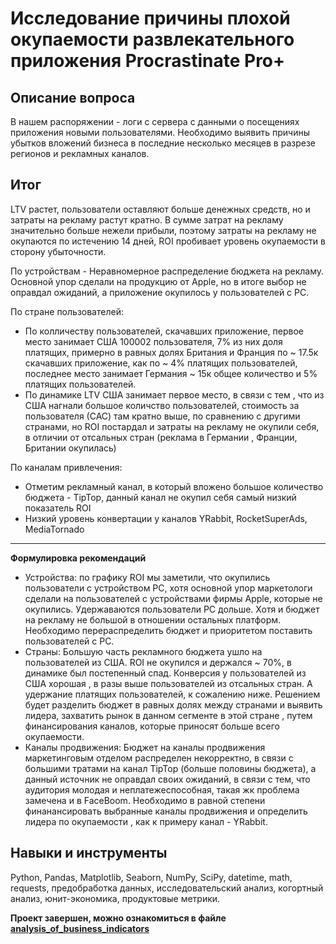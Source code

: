# Исследование причины плохой окупаемости развлекательного приложения Procrastinate Pro+

## Описание вопроса
В нашем распоряжении - логи с сервера с данными о посещениях приложения новыми пользователями. 
Необходимо выявить причины убытков вложений бизнеса в последние несколько месяцев в разрезе регионов и рекламных каналов.

## Итог
LTV растет, пользователи оставляют больше денежных средств, но и затраты на рекламу растут кратно. В сумме затрат на рекламу значительно больше нежели прибыли, поэтому затраты на рекламу не окупаются по истечению 14 дней, ROI пробивает уровень окупаемости в сторону убыточности.


По устройствам - Неравномерное распределение бюджета на рекламу. Основной упор сделали на продукцию от Apple, но в итоге выбор не оправдал ожиданий, а приложение окупилось у пользователей с РС.


По стране пользователей:

* По колличеству пользователей, скачавших приложение, первое место занимает США 100002 пользователя, 7% из них доля платящих, примерно в равных долях Британия и Франция по ~ 17.5к скачавших приложение, как по ~ 4% платящих пользователей, последнее место занимает Германия ~ 15к общее количество и 5% платящих пользователей.
* По динамике LTV США занимает первое место, в связи с тем , что из США нагнали большое количство пользователей, стоимость за пользователя (САС) там кратно выше, по сравнению с другими странами, но ROI постардал и затраты на рекламу не окупили себя, в отличии от отсальных стран (реклама в Германии , Франции, Британии окупилась)


По каналам привлечения:

* Отметим рекламный канал, в который вложено большое количество бюджета - TipTop, данный канал не окупил себя самый низкий показатель ROI
* Низкий уровень конвертации у каналов YRabbit, RocketSuperAds, MediaTornado
---
**Формулировка рекомендаций**
* Устройства: по графику ROI мы заметили, что окупились пользователи с устройством РС, хотя основной упор маркетологи сделали на пользователей с устройствами фирмы Applе, которые не окупились. Удержаваются пользователи РС дольше. Хотя и бюджет на рекламу не большой в отношении остальных платформ. Необходимо перераспределить бюджет и приоритетом поставить пользователей с РС.
* Страны: Большую часть рекламного бюджета ушло на пользователей из США. ROI не окупился и держался ~ 70%, в динамике был постепенный спад. Конверсия у пользователей из США хорошая , в разы выше пользователей из отсальных стран. А удержание платящих пользователей, к сожалению ниже. Решением будет разделить бюджет в равных долях между странами и выявить лидера, захватить рынок в данном сегменте в этой стране , путем финансирования каналов, которые приносят больше всего окупаемости.
* Каналы продвижения: Бюджет на каналы продвижения маркетинговым отделом распределен некорректно, в связи с большими тратами на канал TipTop (больше половины бюджета), а данный источник не оправдал своих ожиданий, в связи с тем, что аудитория молодая и неплатежеспособная, такая жк проблема замечена и в FaceBoom. Необходимо в равной степени финанансировать выбранные каналы продвижения и определить лидера по окупаемости , как к примеру канал - YRabbit.

## Навыки и инструменты
Python, Pandas, Matplotlib, Seaborn, NumPy, SciPy, datetime, math, requests, предобработка данных, исследовательский анализ, когортный анализ, юнит-экономика, продуктовые метрики.

**Проект завершен, можно ознакомиться в файле [analysis_of_business_indicators](https://github.com/VeniaminSh/Practicum_Projects/blob/main/7%20Project%20(Анализ%20безнес%20показателей)%20-%20Исследование%20причины%20плохой%20окупаемости%20развлекательного%20приложения%20Procrastinate%20Pro%2B/analysis_of_business_indicators.ipynb)**
